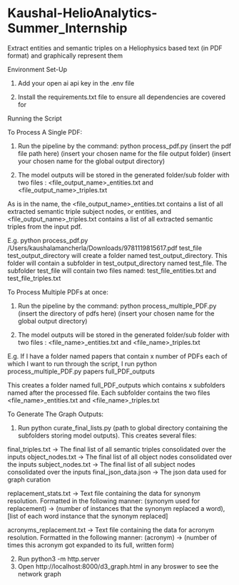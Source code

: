 # Kaushal-HelioAnalytics-Summer_Internship
Extract entities and semantic triples on a Heliophysics based text (in PDF format) and graphically represent them

Environment Set-Up

1. Add your open ai api key in the .env file

2. Install the requirements.txt file to ensure all dependencies are covered for

Running the Script

To Process A Single PDF: 

1. Run the pipeline by the command: python process_pdf.py (insert the pdf file path here) (insert your chosen name for the file output folder) (insert your chosen name for the global output directory)

2. The model outputs will be stored in the generated folder/sub folder with two files : <file_output_name>_entities.txt and <file_output_name>_triples.txt

As is in the name, the <file_output_name>_entities.txt contains a list of all extracted semantic triple subject nodes, or entities, and <file_output_name>_triples.txt contains a list of all extracted semantic triples from the input pdf. 

E.g. python process_pdf.py /Users/kaushalamancherla/Downloads/9781119815617.pdf test_file test_output_directory 
will create a folder named test_output_directory. This folder will contain a subfolder in test_output_directory named test_file. The subfolder test_file will contain two files named: test_file_entities.txt and test_file_triples.txt 

To Process Multiple PDFs at once:

1. Run the pipeline by the command: python process_multiple_PDF.py (insert the directory of pdfs here) (insert your chosen name for the global output directory)

2. The model outputs will be stored in the generated folder/sub folder with two files : <file_name>_entities.txt and <file_name>_triples.txt

E.g. If I have a folder named papers that contain x number of PDFs each of which I want to run through the script, I run python process_multiple_PDF.py papers full_PDF_outputs

This creates a folder named full_PDF_outputs which contains x subfolders named after the processed file. Each subfolder contains the two files <file_name>_entities.txt and <file_name>_triples.txt

To Generate The Graph Outputs:

1. Run python curate_final_lists.py (path to global directory containing the subfolders storing model outputs). This creates several files:

final_triples.txt -> The final list of all semantic triples consolidated over the inputs 
object_nodes.txt -> The final list of all object nodes consolidated over the inputs 
subject_nodes.txt -> The final list of all subject nodes consolidated over the inputs 
final_json_data.json -> The json data used for graph curation

replacement_stats.txt -> Text file containing the data for synonym resolution. Formatted in the following manner: 
(synonym used for replacement) -> (number of instances that the synonym replaced a word), [list of each word instance that the synonym replaced]

acronyms_replacement.txt -> Text file containing the data for acronym resolution. Formatted in the following manner:
(acronym) -> (number of times this acronym got expanded to its full, written form)

2. Run python3 -m http.server
3. Open http://localhost:8000/d3_graph.html in any broswer to see the network graph
